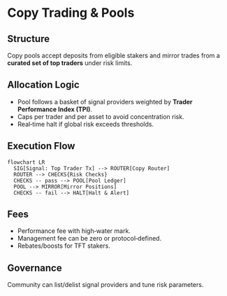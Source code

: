 # Copy Trading & Pools

## Structure
Copy pools accept deposits from eligible stakers and mirror trades from a **curated set of top traders** under risk limits.

## Allocation Logic
- Pool follows a basket of signal providers weighted by **Trader Performance Index (TPI)**.  
- Caps per trader and per asset to avoid concentration risk.  
- Real‑time halt if global risk exceeds thresholds.

## Execution Flow
```mermaid
flowchart LR
  SIG[Signal: Top Trader Tx] --> ROUTER[Copy Router]
  ROUTER --> CHECKS{Risk Checks}
  CHECKS -- pass --> POOL[Pool Ledger]
  POOL --> MIRROR[Mirror Positions]
  CHECKS -- fail --> HALT[Halt & Alert]
```

## Fees
- Performance fee with high‑water mark.  
- Management fee can be zero or protocol‑defined.  
- Rebates/boosts for TFT stakers.

## Governance
Community can list/delist signal providers and tune risk parameters.
